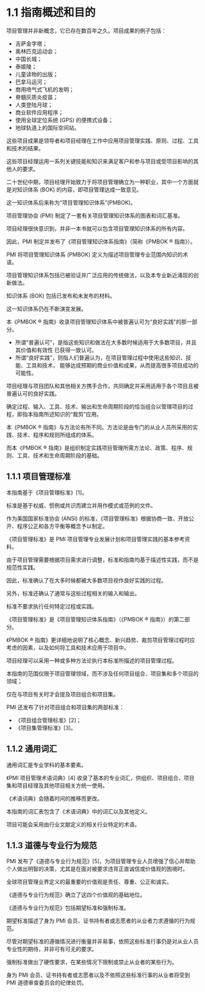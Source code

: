 # 1.1 指南概述和目的
项目管理并非新概念，它已存在数百年之久。项目成果的例子包括：
- 吉萨金字塔；
- 奥林匹克运动会；
- 中国长城；
- 泰姬陵；
- 儿童读物的出版；
- 巴拿马运河；
- 商用喷气式飞机的发明；
- 脊髓灰质炎疫苗；
- 人类登陆月球；
- 商业软件应用程序；
- 使用全球定位系统 (GPS) 的便携式设备；
- 地球轨道上的国际空间站。

这些项目成果是领导者和项目经理在工作中应用项目管理实践、原则、过程、工具和技术的结果。

这些项目经理运用一系列关键技能和知识来满足客户和参与项目或受项目影响的其他人的要求。

二十世纪中期，项目经理开始致力于将项目管理确立为一种职业，其中一个方面就是对知识体系 (BOK)
的内容，即项目管理达成一致意见。

这一知识体系后来称为“项目管理知识体系”(PMBOK)。

项目管理协会 (PMI) 制定了一套有关项目管理知识体系的图表和词汇基准。

项目经理很快意识到，并非一本书就可以包含项目管理知识体系的所有内容。

因此，PMI 制定并发布了《项目管理知识体系指南》（简称《PMBOK ® 指南》）。

PMI 将项目管理知识体系 (PMBOK) 定义为描述项目管理专业范围内知识的术语。

项目管理知识体系包括已被验证并广泛应用的传统做法，以及本专业新近涌现的创新做法。

知识体系 (BOK) 包括已发布和未发布的材料。

这一知识体系仍在不断演变发展。

本《PMBOK ® 指南》收录项目管理知识体系中被普遍认可为“良好实践”的那一部分。
- 所谓“普遍认可”，是指这些知识和做法在大多数时候适用于大多数项目，并且其价值和有效性
已获得一致认可。
- 所谓“良好实践”，则指人们普遍认为，在项目管理过程中使用这些知识、技能、工具和技术，
能够达成预期的商业价值和成果，从而提高很多项目成功的可能性。

项目经理与项目团队和其他相关方携手合作，共同确定并采用适用于各个项目且被普遍认可的良好实践。

确定过程、输入、工具、技术、输出和生命周期阶段的恰当组合以管理项目的过程，即指本指南所述知识的“裁剪”应用。

本《PMBOK ® 指南》与方法论有所不同。方法论是由专门的从业人员所采用的实践、技术、程序和规则所组成的体系。

而本《PMBOK ® 指南》是组织制定实践项目管理所需方法论、政策、程序、规
则、工具、技术和生命周期阶段的基础。

## 1.1.1 项目管理标准
本指南基于《项目管理标准》[1]。

标准是基于权威、惯例或共识而建立并用作模式或范例的文件。

作为美国国家标准协会 (ANSI) 的标准，《项目管理标准》根据协商一致、开放公开、程序公正和各方平衡等概念予以制定。

《项目管理标准》是 PMI 项目管理专业发展计划和项目管理实践的基本参考资料。

由于项目管理需要根据项目需求进行调整，标准和指南均基于描述性实践，而不是规范性实践。

因此，标准确认了在大多时候都被大多数项目视作良好实践的过程。

另外，标准还确认了通常与这些过程相关的输入和输出。

标准不要求执行任何特定过程或实践。

《项目管理标准》是《项目管理知识体系指南》（《PMBOK ® 指南》）的第二部分。


《PMBOK ® 指南》更详细地说明了核心概念、新兴趋势、裁剪项目管理过程时应考虑的因素，以及如何将工具和技术应用于项目中。

项目经理可以采用一种或多种方法论执行本标准所描述的项目管理过程。
 
本指南的范围仅限于项目管理领域，而不涉及任何项目组合、项目集和多个项目的领域；

仅在与项目有关时才会提及项目组合和项目集。

PMI 还发布了针对项目组合和项目集的两部标准：
- 《项目组合管理标准》[2]；
- 《项目集管理标准》[3]。

## 1.1.2 通用词汇
通用词汇是专业学科的基本要素。

《PMI 项目管理术语词典》[4] 收录了基本的专业词汇，供组织、项目组合、项目集和项目经理及其他项目相关方统一使用。

《术语词典》会随着时间的推移而更改。

本指南的词汇表包含了《术语词典》中的词汇以及其他定义。

项目可能会采用由行业文献定义的相关行业特定的术语。

## 1.1.3 道德与专业行为规范
PMI 发布了《道德与专业行为规范》[5]，为项目管理专业人员增强了信心并帮助个人做出明智的决策，尤其是在面对被要求违背正直诚信或价值观的困境时。

全球项目管理业界定义的最重要的价值观是责任、尊重、公正和诚实。

《道德与专业行为规范》确立了这四个价值观的基础地位。

《道德与专业行为规范》包括期望标准和强制标准。

期望标准描述了身为 PMI 会员、证书持有者或志愿者的从业者力求遵循的行为规范。

尽管对期望标准的遵循情况进行衡量并非易事，依照这些标准行事仍是对从业人员专业性的期待，并非可有可无的要求。

强制标准做出了硬性要求，在某些情况下限制或禁止从业者的某些行为。

身为 PMI 会员、证书持有者或志愿者以及不依照这些标准行事的从业者将受到 PMI 道德审查委员会的纪律处罚。